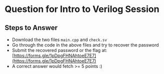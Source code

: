 # Question for Intro to Verilog Session

## Steps to Answer
* Download the two files `main.cpp` and `check.sv`
* Go through the code in the above files and try to recover the password
* Submit the recovered password or the flag at: [https://forms.gle/1pDpgFHNAhtoeE7E7](https://forms.gle/1pDpgFHNAhtoeE7E7)
* A correct answer would fetch >= 5 points :)
